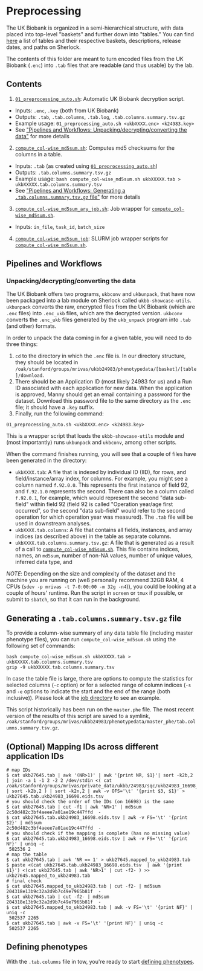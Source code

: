 # Preprocessing

The UK Biobank is organized in a semi-hierarchical structure, with data placed into top-level "baskets" and further down into "tables." You can find [here](http://bit.ly/UKB24983_tables) a list of tables and their respective baskets, descriptions, release dates, and paths on Sherlock.

The contents of this folder are meant to turn encoded files from the UK Biobank (`.enc`) into `.tab` files that are readable (and thus usable) by the lab.

## Contents

1. [`01_preprocessing_auto.sh`](https://github.com/rivas-lab/ukbb-tools/blob/master/01_preprocessing/01_preprocessing_auto.sh): Automatic UK Biobank decryption script.
- Inputs: `.enc`, `.key` (both from UK Biobank)
- Outputs: `.tab`, `.tab.columns`, `.tab.log`, `.tab.columns.summary.tsv.gz` 
- Example usage: `01_preprocessing_auto.sh <ukbXXXX.enc> <k24983.key>`
- See ["Pipelines and Workflows: Unpacking/decrypting/converting the data"](https://github.com/rivas-lab/ukbb-tools/blob/master/01_preprocessing#unpackingdecryptingconverting-the-data) for more details
2. [`compute_col-wise_md5sum.sh`](https://github.com/rivas-lab/ukbb-tools/blob/master/01_preprocessing/compute_col-wise_md5sum.sh): Computes md5 checksums for the columns in a table.
- Inputs: `.tab` (as created using [`01_preprocessing_auto.sh`](https://github.com/rivas-lab/ukbb-tools/blob/master/01_preprocessing/01_preprocessing_auto.sh))
- Outputs: `.tab.columns.summary.tsv.gz`
- Example usage: `bash compute_col-wise_md5sum.sh ukbXXXXX.tab > ukbXXXXX.tab.columns.summary.tsv`
- See ["Pipelines and Workflows: Generating a `.tab.columns.summary.tsv.gz` file"](https://github.com/rivas-lab/ukbb-tools/blob/master/01_preprocessing#generating-a-tabcolumnssummarytsvgz-file) for more details
3. [`compute_col-wise_md5sum_ary_job.sh`](https://github.com/rivas-lab/ukbb-tools/blob/master/01_preprocessing/compute_col-wise_md5sum_ary_job_task.sh): Job wrapper for [`compute_col-wise_md5sum.sh`](https://github.com/rivas-lab/ukbb-tools/blob/master/01_preprocessing/compute_col-wise_md5sum.sh).
- Inputs: `in_file`, `task_id`, `batch_size` 
4. [`compute_col-wise_md5sum_job`](https://github.com/rivas-lab/ukbb-tools/tree/master/01_preprocessing/compute_col-wise_md5sum_job): SLURM job wrapper scripts for [`compute_col-wise_md5sum.sh`](https://github.com/rivas-lab/ukbb-tools/blob/master/01_preprocessing/compute_col-wise_md5sum.sh).

## Pipelines and Workflows

### Unpacking/decrypting/converting the data

The UK Biobank offers two programs, `ukbconv` and `ukbunpack`, that have now been packaged into a lab module on Sherlock called `ukbb-showcase-utils`. `ukbunpack` converts the raw, encrypted files from the UK Biobank (which are `.enc` files) into `.enc_ukb` files, which are the decrypted version. `ukbconv` converts the `.enc_ukb` files generated by the `ukb_unpack` program into `.tab` (and other) formats.

In order to unpack the data coming in for a given table, you will need to do three things:

1) `cd` to the directory in which the `.enc` file is. In our directory structure, they should be located in `/oak/stanford/groups/mrivas/ukbb24983/phenotypedata/[basket]/[table]/download`.
2) There should be an Application ID (most likely 24983 for us) and a Run ID associated with each application for new data. When the application is approved, Manny should get an email containing a password for the dataset. Download this password file to the same directory as the `.enc` file; it should have a `.key` suffix.
3) Finally, run the following command:

```{bash}
01_preprocessing_auto.sh <ukbXXXX.enc> <k24983.key>
```

This is a wrapper script that loads the `ukbb-showcase-utils` module and (most importantly) runs `ukbunpack` and `ukbconv`, among other scripts.

When the command finishes running, you will see that a couple of files have been generated in the directory:
- `ukbXXXX.tab`: A file that is indexed by individual ID (IID), for rows, and field/instance/array index, for columns. For example, you might see a column named `f.92.0.0`. This represents the first instance of field 92, and `f.92.1.0` represents the second. There can also be a column called `f.92.0.1`, for example, which would represent the second "data sub-field" within field 92 (field 92 is called "Operation year/age first occurred", so the second "data sub-field" would refer to the second operation for which operation year was measured). The `.tab` file will be used in downstream analyses.
- `ukbXXXX.tab.columns`: A file that contains all fields, instances, and array indices (as described above) in the table as separate columns.
- `ukbXXXX.tab.columns.summary.tsv.gz`: A file that is generated as a result of a call to [`compute_col-wise_md5sum.sh`](https://github.com/rivas-lab/ukbb-tools/blob/master/01_preprocessing/compute_col-wise_md5sum.sh). This file contains indices, names, an `md5sum`, number of non-NA values, number of unique values, inferred data type, and 

*NOTE*: Depending on the size and complexity of the dataset and the machine you are running on (weß personally recommend 32GB RAM, 4 CPUs (`sdev -p mrivas -t 7-0:00:00 -m 32g -n4`)), you could be looking at a couple of hours' runtime. Run the script in `screen` or `tmux` if possible, or submit to `sbatch`, so that it can run in the background.

## Generating a `.tab.columns.summary.tsv.gz` file

To provide a column-wise summary of any data table file (including master phenotype files), you can run `compute_col-wise_md5sum.sh` using the following set of commands:

```{bash}
bash compute_col-wise_md5sum.sh ukbXXXXX.tab > ukbXXXXX.tab.columns.summary.tsv
gzip -9 ukbXXXXX.tab.columns.summary.tsv
```

In case the table file is large, there are options to compute the statistics for selected columns (`-c` option) or for a selected range of column indices (`-s` and `-e` options to indicate the start and the end of the range (both inclusive)). Please look at the [job directory]([compute_col-wise_md5sum_job](https://github.com/rivas-lab/ukbb-tools/tree/master/01_preprocessing/compute_col-wise_md5sum_job)) to see an example.

This script historically has been run on the `master.phe` file. The most recent version of the results of this script are saved to a symlink, `/oak/stanford/groups/mrivas/ukbb24983/phenotypedata/master_phe/tab.columns.summary.tsv.gz`.

## (Optional) Mapping IDs across different application IDs

```
# map IDs
$ cat ukb27645.tab | awk '(NR>1)' | awk '{print NR, $1}'| sort -k2b,2 | join -a 1 -1 2 -2 2 /dev/stdin <( cat /oak/stanford/groups/mrivas/private_data/ukbb/24983/sqc/ukb24983_16698_mapping.tsv | sort -k2b,2 ) | sort -k2n,2 | awk -v OFS='\t' '{print $3, $1}' > ukb27645.tab.ukb24983_16698.eids.tsv
# you should check the order of the IDs (on 16698) is the same
$ cat ukb27645.tab | cut -f1 | awk 'NR>1' | md5sum
2c50d482c3bf4aeee7a01ae19c447ffd  -
$ cat ukb27645.tab.ukb24983_16698.eids.tsv | awk -v FS='\t' '{print $2}' | md5sum
2c50d482c3bf4aeee7a01ae19c447ffd  -
# you should check if the mapping is complete (has no missing value)
$ cat ukb27645.tab.ukb24983_16698.eids.tsv | awk -v FS='\t' '{print NF}' | uniq -c
 502536 2
# map the table
$ cat ukb27645.tab | awk 'NR == 1' > ukb27645.mapped_to_ukb24983.tab
$ paste <(cat ukb27645.tab.ukb24983_16698.eids.tsv  | awk '{print $1}') <(cat ukb27645.tab | awk 'NR>1' | cut -f2- ) >> ukb27645.mapped_to_ukb24983.tab
# final check
$ cat ukb27645.mapped_to_ukb24983.tab | cut -f2- | md5sum
204318e13b9c32a2d9b7c49e7965b81f  -
$ cat ukb27645.tab | cut -f2- | md5sum
204318e13b9c32a2d9b7c49e7965b81f  -
$ cat ukb27645.mapped_to_ukb24983.tab | awk -v FS='\t' '{print NF}' | uniq -c
 502537 2265
$ cat ukb27645.tab | awk -v FS='\t' '{print NF}' | uniq -c
 502537 2265
```

## Defining phenotypes

With the `.tab.columns` file in tow, you're ready to start [defining phenotypes](https://github.com/rivas-lab/ukbb-tools/tree/master/02_phenotyping).
